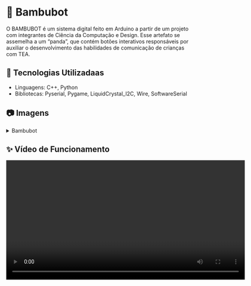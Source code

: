 #  🎍 Bambubot

 O BAMBUBOT é um sistema digital feito em Arduino a partir de um projeto com integrantes de Ciência da Computação e Design. Esse artefato se assemelha a um “panda”, que contém botões interativos responsáveis por auxiliar o desenvolvimento das habilidades de comunicação de crianças com TEA.

## 🚀 Tecnologias Utilizadaas

- Linguagens: C++, Python
- Bibliotecas: Pyserial, Pygame, LiquidCrystal_I2C, Wire, SoftwareSerial

## 📷 Imagens

<details>
<summary>Bambubot</summary>
<img src="Bambubot.jpeg" alt="Bambubot" width="500" height="600">
<img src="Logo.jpeg" alt="Logo" width="500" height="600">
<video src="bambubot.mp4" width="320" height="240" controls></video>
</details>

## 	✨ Vídeo de Funcionamento
<video src="bambubot.mp4" width="640" height="320" controls></video>